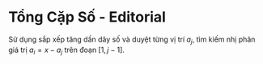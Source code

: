 # Tổng Cặp Số - Editorial

Sử dụng sắp xếp tăng dần dãy số và duyệt từng vị trí $a_j,$ tìm kiếm nhị phân giá trị $a_i = x - a_j$ trên đoạn $[1, j - 1]$.